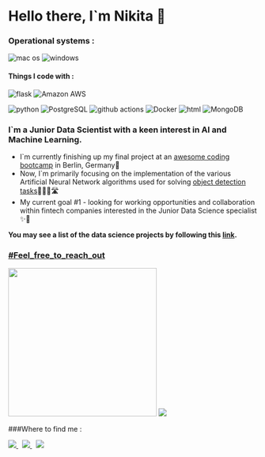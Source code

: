 # Hello there, I`m Nikita 👋

### Operational systems :
<img alt="mac os" src="https://img.shields.io/badge/mac%20os-000000?style=for-the-badge&logo=apple&logoColor=white"> <img alt="windows" src="https://img.shields.io/badge/Windows-0078D6?style=for-the-badge&logo=windows&logoColor=white" /> 
  
#### Things I code with :
<img alt="flask" src="https://img.shields.io/badge/Flask-000000?style=for-the-badge&logo=flask&logoColor=white" /> 
<img alt="Amazon AWS" src="https://img.shields.io/badge/Amazon_AWS-232F3E?style=for-the-badge&logo=amazon-aws&logoColor=white" /> <img alt="" src="" /> <img alt="" src="" /> <img alt="" src="" />


<img alt="python" src="https://img.shields.io/badge/Python-14354C?style=for-the-badge&logo=python&logoColor=white" /> <img alt="PostgreSQL" src="https://img.shields.io/badge/PostgreSQL-316192?style=for-the-badge&logo=postgresql&logoColor=white" /> <img alt="github actions" src="https://img.shields.io/badge/-Github_Actions-2088FF?style=for-the-badge&logo=github-actions&logoColor=white" /> <img alt="Docker" src="https://img.shields.io/badge/-Docker-46a2f1?style=for-the-badge&logo=docker&logoColor=white" /> <img alt="html" src="https://img.shields.io/badge/HTML-239120?style=for-the-badge&logo=html5&logoColor=white" /> <img alt="MongoDB" src="https://img.shields.io/badge/MongoDB-4EA94B?style=for-the-badge&logo=mongodb&logoColor=white" /> 


### I`m a Junior Data Scientist with a keen interest in AI and Machine Learning.
- I`m currently finishing up my final project at an [awesome coding bootcamp](https://www.spiced-academy.com/en) in Berlin, Germany📍
- Now, I`m primarily focusing on the implementation of the various Artificial Neural Network algorithms used for solving [object detection tasks](https://medium.com/data-from-the-trenches/object-detection-with-deep-learning-on-aerial-imagery-2465078db8a9)🕵🏻‍♂️🛣
- My current goal #1 - looking for working opportunities and collaboration within fintech companies interested in the Junior Data Science specialist ✨🌈

**You may see a list of the data science projects by following this [link](https://github.com/NikitaSmirnov22/SPICED_PROJECTS_2022).**
 
### [#Feel_free_to_reach_out](https://www.linkedin.com/in/mykytasmirnov/)

<img src="https://github.com/NikitaSmirnov22/git_for_geeks/blob/main/giphy2.gif" width="300" height="300"> <img src="https://github.com/NikitaSmirnov22/git_for_geeks/blob/main/nerdo.gif">

###Where to find me :
	 
 <a href="https://www.linkedin.com/in/mykytasmirnov/"><img src="https://img.shields.io/badge/linkedin-%230077B5.svg?&style=for-the-badge&logo=linkedin&logoColor=white" /> </a>&nbsp;&nbsp;<a href=""><img src="https://img.shields.io/badge/Telegram-2CA5E0?style=for-the-badge&logo=telegram&logoColor=white"> </a>&nbsp;&nbsp;<a href="https://www.kaggle.com/nikitasmirnov22"><img src="https://img.shields.io/badge/Kaggle-20BEFF?style=for-the-badge&logo=Kaggle&logoColor=white"/></a>&nbsp;&nbsp;
